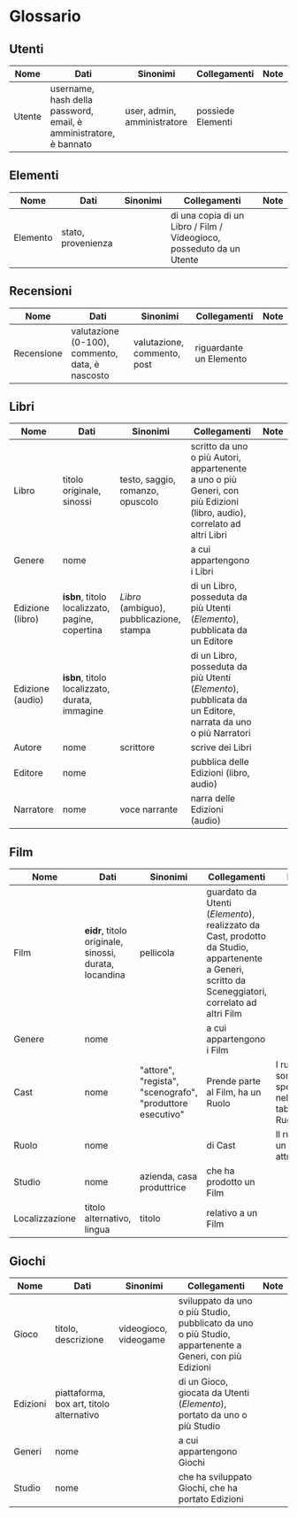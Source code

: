 # Glossario 

## Utenti

| Nome | Dati | Sinonimi | Collegamenti | Note |
|------|------|----------|--------------|------|
| Utente | username, hash della password, email, è amministratore, è bannato | user, admin, amministratore | possiede Elementi | |

## Elementi

| Nome | Dati | Sinonimi | Collegamenti | Note |
|------|------|----------|--------------|------|
| Elemento | stato, provenienza | | di una copia di un Libro / Film / Videogioco, posseduto da un Utente | |

## Recensioni

| Nome | Dati | Sinonimi | Collegamenti | Note |
|------|------|----------|--------------|------|
| Recensione | valutazione (0-100), commento, data, è nascosto | valutazione, commento, post | riguardante un Elemento | |

## Libri

| Nome | Dati | Sinonimi | Collegamenti | Note |
|------|------|----------|--------------|------|
| Libro | titolo originale, sinossi | testo, saggio, romanzo, opuscolo | scritto da uno o più Autori, appartenente a uno o più Generi, con più Edizioni (libro, audio), correlato ad altri Libri | |
| Genere | nome | | a cui appartengono i Libri | |
| Edizione (libro) | **isbn**, titolo localizzato, pagine, copertina | _Libro_ (ambiguo), pubblicazione, stampa | di un Libro, posseduta da più Utenti (_Elemento_), pubblicata da un Editore | |
| Edizione (audio) | **isbn**, titolo localizzato, durata, immagine | | di un Libro, posseduta da più Utenti (_Elemento_), pubblicata da un Editore, narrata da uno o più Narratori | |
| Autore | nome | scrittore | scrive dei Libri | |
| Editore | nome | | pubblica delle Edizioni (libro, audio) | |
| Narratore | nome | voce narrante | narra delle Edizioni (audio) | |

## Film

| Nome | Dati | Sinonimi | Collegamenti | Note |
|------|------|----------|--------------|------|
| Film | **eidr**, titolo originale, sinossi, durata, locandina | pellicola | guardato da Utenti (_Elemento_), realizzato da Cast, prodotto da Studio, appartenente a Generi, scritto da Sceneggiatori, correlato ad altri Film | |
| Genere | nome | | a cui appartengono i Film | |
| Cast | nome | "attore", "regista", "scenografo", "produttore esecutivo" | Prende parte al Film, ha un Ruolo | I ruoli sono specificati nella tabella Ruolo |
| Ruolo | nome | | di Cast | Il ruolo è un attributo! |
| Studio | nome | azienda, casa produttrice | che ha prodotto un Film | |
| Localizzazione | titolo alternativo, lingua | titolo | relativo a un Film | |

## Giochi

| Nome | Dati | Sinonimi | Collegamenti | Note |
|------|------|----------|--------------|------|
| Gioco | titolo, descrizione | videogioco, videogame | sviluppato da uno o più Studio, pubblicato da uno o più Studio, appartenente a Generi, con più Edizioni | |
| Edizioni | piattaforma, box art, titolo alternativo | | di un Gioco, giocata da Utenti (_Elemento_), portato da uno o più Studio | | 
| Generi | nome | | a cui appartengono Giochi | |
| Studio | nome | | che ha sviluppato Giochi, che ha portato Edizioni | |
